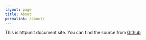 ```yaml
---
layout: page
title: About
permalink: /about/
---
```


This is httpunit document site. You can find the source from [Github](https://github.com/samzh72/httpunit)

